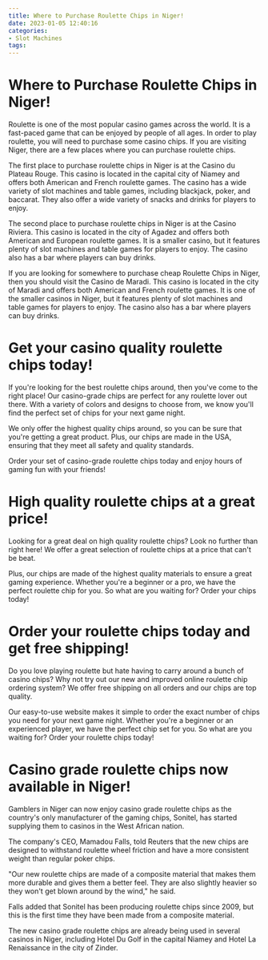 ```yaml
---
title: Where to Purchase Roulette Chips in Niger!
date: 2023-01-05 12:40:16
categories:
- Slot Machines
tags:
---
```



#  Where to Purchase Roulette Chips in Niger!

Roulette is one of the most popular casino games across the world. It is a fast-paced game that can be enjoyed by people of all ages. In order to play roulette, you will need to purchase some casino chips. If you are visiting Niger, there are a few places where you can purchase roulette chips.

The first place to purchase roulette chips in Niger is at the Casino du Plateau Rouge. This casino is located in the capital city of Niamey and offers both American and French roulette games. The casino has a wide variety of slot machines and table games, including blackjack, poker, and baccarat. They also offer a wide variety of snacks and drinks for players to enjoy.

The second place to purchase roulette chips in Niger is at the Casino Riviera. This casino is located in the city of Agadez and offers both American and European roulette games. It is a smaller casino, but it features plenty of slot machines and table games for players to enjoy. The casino also has a bar where players can buy drinks.

If you are looking for somewhere to purchase cheap Roulette Chips in Niger, then you should visit the Casino de Maradi. This casino is located in the city of Maradi and offers both American and French roulette games. It is one of the smaller casinos in Niger, but it features plenty of slot machines and table games for players to enjoy. The casino also has a bar where players can buy drinks.

#  Get your casino quality roulette chips today!

If you're looking for the best roulette chips around, then you've come to the right place! Our casino-grade chips are perfect for any roulette lover out there. With a variety of colors and designs to choose from, we know you'll find the perfect set of chips for your next game night.

We only offer the highest quality chips around, so you can be sure that you're getting a great product. Plus, our chips are made in the USA, ensuring that they meet all safety and quality standards.

Order your set of casino-grade roulette chips today and enjoy hours of gaming fun with your friends!

#  High quality roulette chips at a great price!

Looking for a great deal on high quality roulette chips? Look no further than right here! We offer a great selection of roulette chips at a price that can't be beat.

Plus, our chips are made of the highest quality materials to ensure a great gaming experience. Whether you're a beginner or a pro, we have the perfect roulette chip for you. So what are you waiting for? Order your chips today!

#  Order your roulette chips today and get free shipping!

Do you love playing roulette but hate having to carry around a bunch of casino chips? Why not try out our new and improved online roulette chip ordering system? We offer free shipping on all orders and our chips are top quality.

Our easy-to-use website makes it simple to order the exact number of chips you need for your next game night. Whether you're a beginner or an experienced player, we have the perfect chip set for you. So what are you waiting for? Order your roulette chips today!

#  Casino grade roulette chips now available in Niger!

Gamblers in Niger can now enjoy casino grade roulette chips as the country's only manufacturer of the gaming chips, Sonitel, has started supplying them to casinos in the West African nation.

The company's CEO, Mamadou Falls, told Reuters that the new chips are designed to withstand roulette wheel friction and have a more consistent weight than regular poker chips.

"Our new roulette chips are made of a composite material that makes them more durable and gives them a better feel. They are also slightly heavier so they won't get blown around by the wind," he said.

Falls added that Sonitel has been producing roulette chips since 2009, but this is the first time they have been made from a composite material.

The new casino grade roulette chips are already being used in several casinos in Niger, including Hotel Du Golf in the capital Niamey and Hotel La Renaissance in the city of Zinder.
